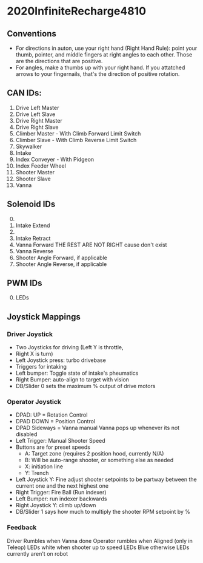 # 2020InfiniteRecharge4810
## Conventions
- For directions in auton, use your right hand (Right Hand Rule): point your thumb, pointer, and middle fingers at right angles to each other. Those are the directions that are positive. 
- For angles, make a thumbs up with your right hand. If you attatched arrows to your fingernails, that's the direction of positive rotation. 
## CAN IDs: 
1. Drive Left Master
2. Drive Left Slave
3. Drive Right Master
4. Drive Right Slave
5. Climber Master - With Climb Forward Limit Switch
6. Climber Slave  - With Climb Reverse Limit Switch
7. Skywalker 
8. Intake
9. Index Conveyer  -  With Pidgeon
10. Index Feeder Wheel
11. Shooter Master
12. Shooter Slave
13. Vanna

## Solenoid IDs
0. 
1. Intake Extend
2. 
3. Intake Retract
4. Vanna Forward THE REST ARE NOT RIGHT cause don't exist
5. Vanna Reverse
6. Shooter Angle Forward, if applicable
7. Shooter Angle Reverse, if applicable

## PWM IDs
0. LEDs

## Joystick Mappings
### Driver Joystick
- Two Joysticks for driving (Left Y is throttle, 
- Right X is turn)
- Left Joystick press: turbo drivebase
- Triggers for intaking
- Left bumper: Toggle state of intake's pheumatics
- Right Bumper: auto-align to target with vision
- DB/Slider 0 sets the maximum % output of drive motors

### Operator Joystick

- DPAD: UP = Rotation Control
- DPAD DOWN = Position Control
- DPAD Sideways = Vanna manual
Vanna pops up whenever its not disabled
- Left Trigger: Manual Shooter Speed
- Buttons are for preset speeds
  - A: Target zone (requires 2 position hood, currently N/A)
  - B: Will be auto-range shooter, or something else as needed
  - X: initiation line
  - Y: Trench
- Left Joystick Y: Fine adjust shooter setpoints to be partway between the current one and the next highest one
- Right Trigger: Fire Ball (Run indexer)
- Left Bumper: run indexer backwards
- Right Joystick Y: climb up/down
- DB/Slider 1 says how much to multiply the shooter RPM setpoint by %


### Feedback
Driver Rumbles when Vanna done
Operator rumbles when Aligned (only in Teleop)
LEDs white when shooter up to speed
LEDs Blue otherwise
LEDs currently aren't on robot